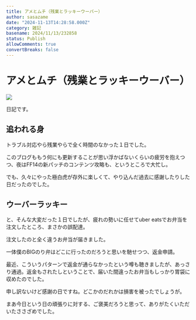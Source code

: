 ```yaml
---
title: アメとムチ（残業とラッキーウーバー）
author: sasazame
date: "2024-11-13T14:28:58.000Z"
category: 雑記
basename: 2024/11/13/232858
status: Publish
allowComments: true
convertBreaks: false
---
```

# アメとムチ（残業とラッキーウーバー）

![](https://cdn-ak.f.st-hatena.com/images/fotolife/s/sasazame/20230908/20230908202155.png)

日記です。

<!-- Extended Body -->

## 追われる身

トラブル対応やら残業やらで全く時間のなかった１日でした。

このブログももう何にも更新することが思い浮かばないくらいの疲労を抱えつつ、夜はFF14の新パッチのコンテンツ攻略も、というところで大忙し。

でも、久々にやった極白虎が存外に楽しくて、やり込んだ過去に感謝したりした日だったのでした。

## ウーバーラッキー

と、そんな大変だった１日でしたが、疲れの勢いに任せてuber eatsでお弁当を注文したところ、まさかの誤配達。

注文したのと全く違うお弁当が届きました。

一体僕のBIGのり弁はどこに行ったのだろうと思いを馳せつつ、返金申請。

最近、こういうパターンで返金が通らなかったという噂も聴きましたが、あっさり通過。返金もされたしということで、届いた間違ったお弁当もしっかり胃袋に収めたのでした。

申し訳ないけど感謝の日ですね。どこかのだれかは損害を被ったでしょうが。

まあ今日という日の頑張りに対する、ご褒美だろうと思って、ありがたくいただいたささざめでした。